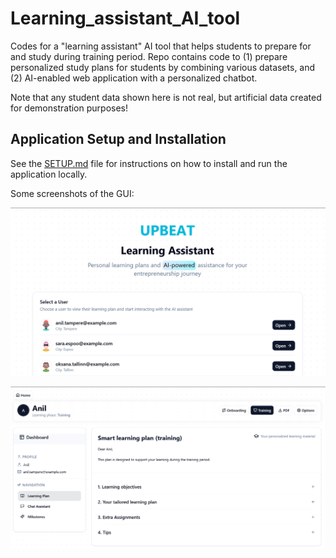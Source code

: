 # Learning_assistant_AI_tool

Codes for a "learning assistant" AI tool that helps students to prepare for and study during training period. Repo contains code to (1) prepare personalized study plans for students by combining various datasets, and (2) AI-enabled web application with a personalized chatbot.

Note that any student data shown here is not real, but artificial data created for demonstration purposes!

## Application Setup and Installation

See the [SETUP.md](./SETUP.md) file for instructions on how to install and run the application locally.

Some screenshots of the GUI:

![Screenshot 1](pic-1.png)

![Screenshot 2](pic-2.png)
